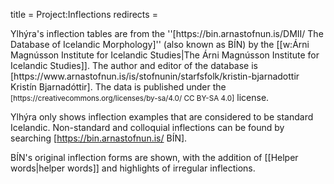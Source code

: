 title = Project:Inflections
redirects =
>>>>

<div class="book">
Ylhýra's inflection tables are from the ''[https://bin.arnastofnun.is/DMII/ The Database of Icelandic Morphology]'' (also known as BÍN) by the [[w:Árni Magnússon Institute for Icelandic Studies|The Árni Magnússon Institute for Icelandic Studies]]. The author and editor of the database is [https://www.arnastofnun.is/is/stofnunin/starfsfolk/kristin-bjarnadottir Kristín Bjarnadóttir]. The data is published under the <small>[https://creativecommons.org/licenses/by-sa/4.0/ CC BY-SA 4.0]</small> license.

Ylhýra only shows inflection examples that are considered to be standard Icelandic. Non-standard and colloquial inflections can be found by searching [https://bin.arnastofnun.is/ BÍN].

BÍN's original inflection forms are shown, with the addition of [[Helper words|helper words]] and highlights of irregular inflections.
</div>